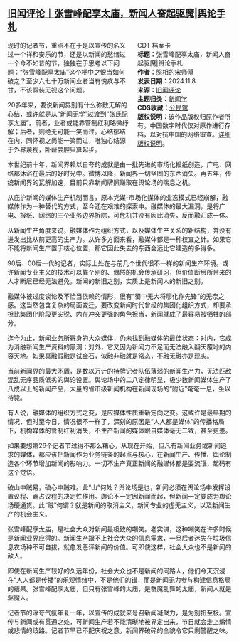 <!--1731088758000-->
[旧闻评论｜张雪峰配享太庙，新闻人奋起驱魔|舆论手札](https://chinadigitaltimes.net/chinese/712901.html)
------

<div style="width:42%;float:right;padding-left:20px;"><div class="su-spoiler su-spoiler-style-fancy su-spoiler-icon-chevron-circle" data-scroll-offset="0" data-anchor-in-url="no"><div class="su-spoiler-title" tabindex="0" role="button"><span class="su-spoiler-icon"></span>CDT 档案卡</div><div class="su-spoiler-content su-u-clearfix su-u-trim"><strong>标题：</strong>张雪峰配享太庙，新闻人奋起驱魔|舆论手札<br><strong>作者：</strong><a href="https://chinadigitaltimes.net/space/照相的宋师傅" target="_blank">照相的宋师傅</a><br><strong>发表日期：</strong>2024.11.8<br><strong>来源：</strong><a href="https://archive.ph/QeJWH" target="_blank">旧闻评论</a><br><strong>主题归类：</strong><a href="https://chinadigitaltimes.net/space/新闻学" target="_blank">新闻学</a><br><strong>CDS收藏：</strong><a href="https://chinadigitaltimes.net/space/%E5%85%AC%E6%B0%91%E9%A6%86" target="_blank" rel="noopener">公民馆</a><br><strong>版权说明：</strong>该作品版权归原作者所有。中国数字时代仅对原作进行存档，以对抗中国的网络审查。<a href="https://chinadigitaltimes.net/chinese/copyright">详细版权说明</a>。</div></div></div><p>现时的记者节，重点不在于是以宣传的名义过一个祥和安乐的节，还是以新闻的愁绪过一个今不如昔的节，独独在于思考以下问题：“张雪峰配享太庙”这个梗中之恨当如何破之？至少六七十万新闻业者当有愧疚与不甘，不该假装无视这个问题。  </p><p>20多年来，要说新闻界别有什么弥散无解的心结，或许就是从“新闻无学”过渡到“张氏配享太庙”。前者，业者或能靠管制红利略微纾解；后者，则绝无可能一笑而过。心结郁结在内，同怀视之尚能一笑而过，唯独心结源于外界蔑视，卧薪尝胆只算起步。‍‍‍‍‍</p><p>本世纪前十年，新闻界赖以自夸的成就是由一批先进的市场化报纸创造，广电、网络都沐浴在最后的好时光中。微博以降，新闻界一切坚固的东西消失。再五年，传统新闻界的瓦解加速，目前只靠新闻牌照赚取在舆论场的喘息之机。‍‍‍‍‍‍‍‍‍‍‍‍‍‍‍‍‍‍‍‍‍‍‍‍‍‍‍</p><p>从庇护新闻的媒体生产机制而言，原本党媒-市场化媒体的业态模式已经崩解，融媒体作为一种替代的方式，至今还在艰难的探索中。融媒体的最大漏洞，是将广电、报纸、网络的三个业务边界拆除，可危机并没有因此消失，反而融汇成一体。‍‍‍‍‍‍‍‍‍‍‍‍‍‍‍‍‍‍‍‍‍‍‍‍‍‍‍‍‍‍‍</p><p>从新闻生产角度来说，融媒体作为组织方式，以及媒体生产关系的新结构，并没有迸发出比从前更高的生产力。从许多方面来看，融媒体都是一种权宜之计。如果它不能将新闻生产置于核心位置，那它因此失去的东西会远比它建造的多得多。</p><p>90后、00后一代的记者，实际上处在与前几个世代很不一样的新闻生产环境。或许新闻专业主义的技术可以靠个别的、偶然的机会传承研习，但价值断层所带来的人才断层已经无法避免。新闻的新旧之别，实质上是新闻人的新旧之别。‍‍‍‍‍‍‍‍‍‍‍‍‍‍‍‍‍‍‍‍‍‍‍‍‍‍‍‍</p><p>融媒体被过度谈论及不恰当依赖的情形，很有“蜀中无大将廖化作先锋”的无奈之感。这当然包含复杂的局面变迁，要改变新闻时代曾经的集团化组织方式，却要承担比集团化阶段更尖锐、内在冲突更强的角色担当，新闻就成了最容易被牺牲的部分。</p><p>迄今为止，新闻业务所寄身的大众媒体，仍未找到融媒体的最佳状态：对内，它成为消融新闻生产资料的黑洞；对外，它又因为新闻力不足而无法融入翻天覆地的内容天地。如果真融假融是试金石，似融非融就是常态，不融无融亦是现实。</p><p>当前新闻界的最大矛盾，是数以万计的持牌记者队伍薄弱的新闻生产力，无法匹敌混乱无序品质低劣的舆论设置。舆论场中的二八定律明显，极少数新闻媒体生产了八成以上的新闻产品，大量的省市级新闻机构在新闻现场的“附近”奄奄一息，坐以待毙。‍‍‍‍‍‍‍‍‍</p><p>有人说，融媒体的组织方式之变，是应媒体性质重新定向之变。这或许是最早期的情况，但时至今日，情况很不一样了，深刻的原因是“人人都是媒体”的传播格局下，机构媒体的管制红利消失，不生产新闻的媒体跟自媒体毫无二致，甚至更差。‍‍‍‍‍‍‍‍‍‍‍‍‍‍‍‍‍‍‍‍‍‍‍‍‍‍‍‍‍</p><p>如果要想第26个记者节过得不那么糟心，从现在开始，但凡有新闻业务或新闻追求的媒体，都应该把新闻作为业务链条的起点与核心，在新闻生产、传播、舆论制造各个环节增加新闻的影响力。一切不生产真正新闻的融媒体都是耍流氓，起码有这个觉悟。</p><p>破山中贼易，破心中贼难。此“山”何处？舆论场是也，新闻必须在舆论场中发挥设置议程、霸占议程的决定性作用。舆论不一定因新闻而起，但新闻一定要成为舆论场硬通货。此“贼”何谓？就是新闻的取消主义，新闻专业的虚无主义，以及新闻生产的机会主义。  </p><p>张雪峰配享太庙，是社会大众对新闻最极致的嘲笑。老实讲，这种嘲笑在许多时候是新闻业界应得的。新闻生产跟不上社会大众的信息需求，一旦后者迷失在垃圾信息农场种不可自拔，就愈发恶评新闻的价值。可即使这样，社会大众也不是新闻的敌人。‍‍‍‍‍‍‍‍‍‍‍‍‍‍‍‍‍‍‍‍‍‍</p><p>即使在新闻生产较好的久远年份，社会大众也不是新闻的同路人，他们今天沉浸在“人人都是传播”的乐观情绪中，不是他们的错，而是新闻无力参与构建信息格局的结果。张雪峰配享太庙，但只有张雪峰的太庙，是群魔乱舞的太庙，新闻人就是驱魔人。</p><p>记者节的浮夸气氛年复一年，以宣传的成就来号召新闻凝聚力，是为别扭至极。宣传与新闻或有贯通之处，可新闻生产若不能清晰地被界定出来，节日就会走上煽情或悲情的歧路。记者节早已不配庆祝之意，新闻界破碎的全貌令它只剩警醒之味。‍‍‍‍‍‍‍‍‍‍</p><div class="addtoany_share_save_container addtoany_content addtoany_content_bottom"><div class="a2a_kit a2a_kit_size_32 addtoany_list" data-a2a-url="https://chinadigitaltimes.net/chinese/712901.html" data-a2a-title="旧闻评论｜张雪峰配享太庙，新闻人奋起驱魔|舆论手札"><a class="a2a_button_facebook" href="https://www.addtoany.com/add_to/facebook?linkurl=https%3A%2F%2Fchinadigitaltimes.net%2Fchinese%2F712901.html&amp;linkname=%E6%97%A7%E9%97%BB%E8%AF%84%E8%AE%BA%EF%BD%9C%E5%BC%A0%E9%9B%AA%E5%B3%B0%E9%85%8D%E4%BA%AB%E5%A4%AA%E5%BA%99%EF%BC%8C%E6%96%B0%E9%97%BB%E4%BA%BA%E5%A5%8B%E8%B5%B7%E9%A9%B1%E9%AD%94%7C%E8%88%86%E8%AE%BA%E6%89%8B%E6%9C%AD" title="Facebook" rel="nofollow noopener" target="_blank"></a><a class="a2a_button_twitter" href="https://www.addtoany.com/add_to/twitter?linkurl=https%3A%2F%2Fchinadigitaltimes.net%2Fchinese%2F712901.html&amp;linkname=%E6%97%A7%E9%97%BB%E8%AF%84%E8%AE%BA%EF%BD%9C%E5%BC%A0%E9%9B%AA%E5%B3%B0%E9%85%8D%E4%BA%AB%E5%A4%AA%E5%BA%99%EF%BC%8C%E6%96%B0%E9%97%BB%E4%BA%BA%E5%A5%8B%E8%B5%B7%E9%A9%B1%E9%AD%94%7C%E8%88%86%E8%AE%BA%E6%89%8B%E6%9C%AD" title="Twitter" rel="nofollow noopener" target="_blank"></a><a class="a2a_button_telegram" href="https://www.addtoany.com/add_to/telegram?linkurl=https%3A%2F%2Fchinadigitaltimes.net%2Fchinese%2F712901.html&amp;linkname=%E6%97%A7%E9%97%BB%E8%AF%84%E8%AE%BA%EF%BD%9C%E5%BC%A0%E9%9B%AA%E5%B3%B0%E9%85%8D%E4%BA%AB%E5%A4%AA%E5%BA%99%EF%BC%8C%E6%96%B0%E9%97%BB%E4%BA%BA%E5%A5%8B%E8%B5%B7%E9%A9%B1%E9%AD%94%7C%E8%88%86%E8%AE%BA%E6%89%8B%E6%9C%AD" title="Telegram" rel="nofollow noopener" target="_blank"></a><a class="a2a_button_reddit" href="https://www.addtoany.com/add_to/reddit?linkurl=https%3A%2F%2Fchinadigitaltimes.net%2Fchinese%2F712901.html&amp;linkname=%E6%97%A7%E9%97%BB%E8%AF%84%E8%AE%BA%EF%BD%9C%E5%BC%A0%E9%9B%AA%E5%B3%B0%E9%85%8D%E4%BA%AB%E5%A4%AA%E5%BA%99%EF%BC%8C%E6%96%B0%E9%97%BB%E4%BA%BA%E5%A5%8B%E8%B5%B7%E9%A9%B1%E9%AD%94%7C%E8%88%86%E8%AE%BA%E6%89%8B%E6%9C%AD" title="Reddit" rel="nofollow noopener" target="_blank"></a><a class="a2a_button_whatsapp" href="https://www.addtoany.com/add_to/whatsapp?linkurl=https%3A%2F%2Fchinadigitaltimes.net%2Fchinese%2F712901.html&amp;linkname=%E6%97%A7%E9%97%BB%E8%AF%84%E8%AE%BA%EF%BD%9C%E5%BC%A0%E9%9B%AA%E5%B3%B0%E9%85%8D%E4%BA%AB%E5%A4%AA%E5%BA%99%EF%BC%8C%E6%96%B0%E9%97%BB%E4%BA%BA%E5%A5%8B%E8%B5%B7%E9%A9%B1%E9%AD%94%7C%E8%88%86%E8%AE%BA%E6%89%8B%E6%9C%AD" title="WhatsApp" rel="nofollow noopener" target="_blank"></a><a class="a2a_button_email" href="https://www.addtoany.com/add_to/email?linkurl=https%3A%2F%2Fchinadigitaltimes.net%2Fchinese%2F712901.html&amp;linkname=%E6%97%A7%E9%97%BB%E8%AF%84%E8%AE%BA%EF%BD%9C%E5%BC%A0%E9%9B%AA%E5%B3%B0%E9%85%8D%E4%BA%AB%E5%A4%AA%E5%BA%99%EF%BC%8C%E6%96%B0%E9%97%BB%E4%BA%BA%E5%A5%8B%E8%B5%B7%E9%A9%B1%E9%AD%94%7C%E8%88%86%E8%AE%BA%E6%89%8B%E6%9C%AD" title="Email" rel="nofollow noopener" target="_blank"></a><a class="a2a_button_copy_link" href="https://www.addtoany.com/add_to/copy_link?linkurl=https%3A%2F%2Fchinadigitaltimes.net%2Fchinese%2F712901.html&amp;linkname=%E6%97%A7%E9%97%BB%E8%AF%84%E8%AE%BA%EF%BD%9C%E5%BC%A0%E9%9B%AA%E5%B3%B0%E9%85%8D%E4%BA%AB%E5%A4%AA%E5%BA%99%EF%BC%8C%E6%96%B0%E9%97%BB%E4%BA%BA%E5%A5%8B%E8%B5%B7%E9%A9%B1%E9%AD%94%7C%E8%88%86%E8%AE%BA%E6%89%8B%E6%9C%AD" title="Copy Link" rel="nofollow noopener" target="_blank"></a><a class="a2a_dd addtoany_share_save addtoany_share" href="https://www.addtoany.com/share"></a></div></div>
